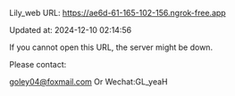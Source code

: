 Lily_web URL: https://ae6d-61-165-102-156.ngrok-free.app

Updated at: 2024-12-10 02:14:56

If you cannot open this URL, the server might be down.

Please contact: 

goley04@foxmail.com Or Wechat:GL_yeaH